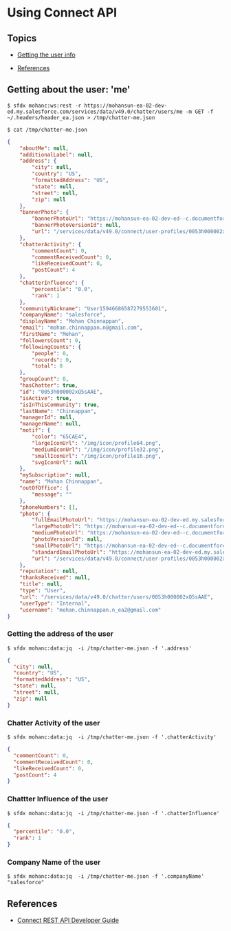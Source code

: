 # Using  Connect API

## Topics

- [Getting the user info](#userinfo)

- [References](#ref)


<a name='userinfo'></a>

## Getting about the user: 'me'

```
$ sfdx mohanc:ws:rest -r https://mohansun-ea-02-dev-ed.my.salesforce.com/services/data/v49.0/chatter/users/me -m GET -f ~/.headers/header_ea.json > /tmp/chatter-me.json

$ cat /tmp/chatter-me.json
```


```json
{
    "aboutMe": null,
    "additionalLabel": null,
    "address": {
        "city": null,
        "country": "US",
        "formattedAddress": "US",
        "state": null,
        "street": null,
        "zip": null
    },
    "bannerPhoto": {
        "bannerPhotoUrl": "https://mohansun-ea-02-dev-ed--c.documentforce.com/profilephoto/005/B",
        "bannerPhotoVersionId": null,
        "url": "/services/data/v49.0/connect/user-profiles/0053h000002xQ5sAAE/banner-photo"
    },
    "chatterActivity": {
        "commentCount": 0,
        "commentReceivedCount": 0,
        "likeReceivedCount": 0,
        "postCount": 4
    },
    "chatterInfluence": {
        "percentile": "0.0",
        "rank": 1
    },
    "communityNickname": "User15946686587279553601",
    "companyName": "salesforce",
    "displayName": "Mohan Chinnappan",
    "email": "mohan.chinnappan.n@gmail.com",
    "firstName": "Mohan",
    "followersCount": 0,
    "followingCounts": {
        "people": 0,
        "records": 0,
        "total": 0
    },
    "groupCount": 0,
    "hasChatter": true,
    "id": "0053h000002xQ5sAAE",
    "isActive": true,
    "isInThisCommunity": true,
    "lastName": "Chinnappan",
    "managerId": null,
    "managerName": null,
    "motif": {
        "color": "65CAE4",
        "largeIconUrl": "/img/icon/profile64.png",
        "mediumIconUrl": "/img/icon/profile32.png",
        "smallIconUrl": "/img/icon/profile16.png",
        "svgIconUrl": null
    },
    "mySubscription": null,
    "name": "Mohan Chinnappan",
    "outOfOffice": {
        "message": ""
    },
    "phoneNumbers": [],
    "photo": {
        "fullEmailPhotoUrl": "https://mohansun-ea-02-dev-ed.my.salesforce.com/img/userprofile/default_profile_200_v2.png?fromEmail=1",
        "largePhotoUrl": "https://mohansun-ea-02-dev-ed--c.documentforce.com/profilephoto/005/F",
        "mediumPhotoUrl": "https://mohansun-ea-02-dev-ed--c.documentforce.com/profilephoto/005/M",
        "photoVersionId": null,
        "smallPhotoUrl": "https://mohansun-ea-02-dev-ed--c.documentforce.com/profilephoto/005/T",
        "standardEmailPhotoUrl": "https://mohansun-ea-02-dev-ed.my.salesforce.com/img/userprofile/default_profile_45_v2.png?fromEmail=1",
        "url": "/services/data/v49.0/connect/user-profiles/0053h000002xQ5sAAE/photo"
    },
    "reputation": null,
    "thanksReceived": null,
    "title": null,
    "type": "User",
    "url": "/services/data/v49.0/chatter/users/0053h000002xQ5sAAE",
    "userType": "Internal",
    "username": "mohan.chinnappan.n_ea2@gmail.com"
}
```

### Getting the address of the user

```
$ sfdx mohanc:data:jq  -i /tmp/chatter-me.json -f '.address'
```
```json
{
  "city": null,
  "country": "US",
  "formattedAddress": "US",
  "state": null,
  "street": null,
  "zip": null
}
```

###  Chatter Activity of the user

```
$ sfdx mohanc:data:jq  -i /tmp/chatter-me.json -f '.chatterActivity'
```

```json
{
  "commentCount": 0,
  "commentReceivedCount": 0,
  "likeReceivedCount": 0,
  "postCount": 4
}
```
### Chattter Influence of the user
```
$ sfdx mohanc:data:jq  -i /tmp/chatter-me.json -f '.chatterInfluence'
```

```json
{
  "percentile": "0.0",
  "rank": 1
}
```
### Company Name of the user

```
$ sfdx mohanc:data:jq  -i /tmp/chatter-me.json -f '.companyName'
"salesforce"
``` 

<a name='ref'></a>
## References
- [Connect REST API Developer Guide](https://developer.salesforce.com/docs/atlas.en-us.chatterapi.meta/chatterapi/intro_understanding_chatter_connect_resources.htm)
